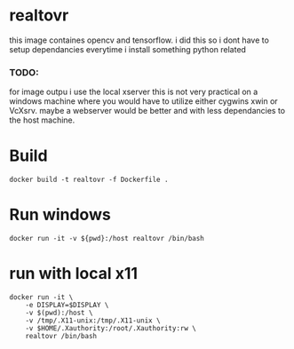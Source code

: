# realtovr
this image containes opencv and tensorflow. i did this so i dont have to setup dependancies everytime i install something python related

### TODO:
for image outpu i use the local xserver 
this is not very practical on a windows machine where you would have to utilize either cygwins xwin or VcXsrv. maybe a webserver would be better and with less dependancies to the host machine. 


# Build
```docker build -t realtovr -f Dockerfile . ```

# Run windows
```docker run -it -v ${pwd}:/host realtovr /bin/bash```

# run with local x11 
```
docker run -it \
    -e DISPLAY=$DISPLAY \
    -v $(pwd):/host \
    -v /tmp/.X11-unix:/tmp/.X11-unix \
    -v $HOME/.Xauthority:/root/.Xauthority:rw \
    realtovr /bin/bash
```